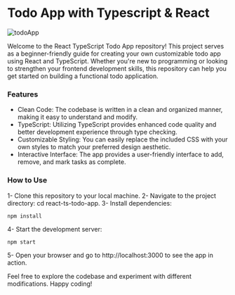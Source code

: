# Todo App with Typescript & React

![todoApp](https://github.com/Bskasan/TodoApp_TS_React/assets/53233822/42b46ea9-4cfc-4869-8bf1-b5950e221443)

Welcome to the React TypeScript Todo App repository! This project serves as a beginner-friendly guide for creating your own customizable todo app using React and TypeScript. Whether you're new to programming or looking to strengthen your frontend development skills, this repository can help you get started on building a functional todo application.

### Features

- Clean Code: The codebase is written in a clean and organized manner, making it easy to understand and modify.
- TypeScript: Utilizing TypeScript provides enhanced code quality and better development experience through type checking.
- Customizable Styling: You can easily replace the included CSS with your own styles to match your preferred design aesthetic.
- Interactive Interface: The app provides a user-friendly interface to add, remove, and mark tasks as complete.

### How to Use

1- Clone this repository to your local machine.
2- Navigate to the project directory: cd react-ts-todo-app.
3- Install dependencies: 

```
npm install
```

4- Start the development server: 

```
npm start
```

5- Open your browser and go to http://localhost:3000 to see the app in action.


Feel free to explore the codebase and experiment with different modifications. Happy coding!
